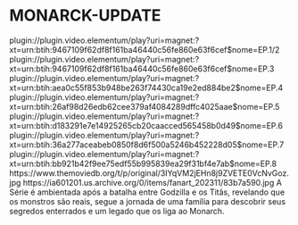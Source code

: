 # MONARCK-UPDATE

<item>
<title>[COLOR silver][B] MONARCH 1º TEMPORADA [/COLOR][/B][COLOR yellow]  FULL HD  [B][/COLOR][/B]</title>
<link>plugin://plugin.video.elementum/play?uri=magnet:?xt=urn:btih:9467109f62df8f161ba46440c56fe860e63f6cef$nome=EP.1/2</link>
<link>plugin://plugin.video.elementum/play?uri=magnet:?xt=urn:btih:9467109f62df8f161ba46440c56fe860e63f6cef$nome=EP.3</link>
<link>plugin://plugin.video.elementum/play?uri=magnet:?xt=urn:btih:aea0c55f853b948be263f74430ca19e2ed884be2$nome=EP.4</link>
<link>plugin://plugin.video.elementum/play?uri=magnet:?xt=urn:btih:26af98d26edb62cee379af4084289dffc4025aae$nome=EP.5</link>
<link>plugin://plugin.video.elementum/play?uri=magnet:?xt=urn:btih:d183291e7e14925265cb20caacced565458b0d49$nome=EP.6</link>
<link>plugin://plugin.video.elementum/play?uri=magnet:?xt=urn:btih:36a277aceabeb0850f8d6f500a5246b452228d05$nome=EP.7</link>
<link>plugin://plugin.video.elementum/play?uri=magnet:?xt=urn:btih:bb921b42f9ee75edf55b995839ea29f31bf4e7ab$nome=EP.8</link>
<thumbnail>https://www.themoviedb.org/t/p/original/3IYqVM2jEHn8j9ZVETE0VcNvGoz.jpg</thumbnail>
<fanart>https://ia601201.us.archive.org/0/items/fanart_202311/83b7a590.jpg</fanart>
<info> A Série é ambientada após a batalha entre Godzilla e os Titãs, revelando que os monstros são reais, segue a jornada de uma família para descobrir seus segredos enterrados e um legado que os liga ao Monarch.</info>
</item>
